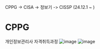 CPPG -> CISA -> 정보기 -> CISSP
(24.12.1 ~ )
# CPPG
개인정보관리사 자격취득과정
![image](https://github.com/user-attachments/assets/80e81f4a-56b6-4c55-9ba8-42da6b49daa2)
![image](https://github.com/user-attachments/assets/827f0a26-fd97-454a-b636-cbeda3f64030)
